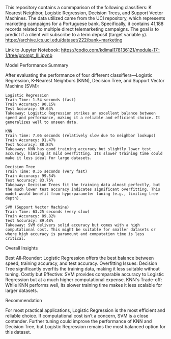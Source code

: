 
This repository contains a commparison of the following classifiers: K Nearest Neighbor, Logistic Regression, Decision Trees, and Support Vector Machines. The data utilized came from the UCI repository, which represents marketing campaigns for a Portuguese bank. Specifically, it contains 41,188 records related to multiple direct telemarketing campaigns. The goal is to predict if a client will subscribe to a term deposit (target variable y).  https://archive.ics.uci.edu/dataset/222/bank+marketing

Link to Jupyter Notebook: https://codio.com/kdimal178136121/module-17-1/tree/prompt_III.ipynb

Model Performance Summary

After evaluating the performance of four different classifiers—Logistic Regression, K-Nearest Neighbors (KNN), Decision Tree, and Support Vector Machine (SVM):

    Logistic Regression
    Train Time: 1.54 seconds (fast)
    Train Accuracy: 90.15%
    Test Accuracy: 89.63%
    Takeaway: Logistic Regression strikes an excellent balance between speed and performance, making it a reliable and efficient choice. It generalizes well to unseen data.
    
    KNN
    Train Time: 7.06 seconds (relatively slow due to neighbor lookups)
    Train Accuracy: 91.47%
    Test Accuracy: 88.83%
    Takeaway: KNN has good training accuracy but slightly lower test accuracy, hinting at mild overfitting. Its slower training time could make it less ideal for large datasets.
    
    Decision Tree
    Train Time: 0.36 seconds (very fast)
    Train Accuracy: 99.54%
    Test Accuracy: 83.75%
    Takeaway: Decision Trees fit the training data almost perfectly, but the much lower test accuracy indicates significant overfitting. This model would benefit from hyperparameter tuning (e.g., limiting tree depth).
    
    SVM (Support Vector Machine)
    Train Time: 63.25 seconds (very slow)
    Train Accuracy: 89.82%
    Test Accuracy: 89.48%
    Takeaway: SVM delivers solid accuracy but comes with a high computational cost. This might be suitable for smaller datasets or where high accuracy is paramount and computation time is less critical.

Overall Insights

Best All-Rounder: Logistic Regression offers the best balance between speed, training accuracy, and test accuracy.
Overfitting Issues: Decision Tree significantly overfits the training data, making it less suitable without tuning.
Costly but Effective: SVM provides comparable accuracy to Logistic Regression but at a much higher computational expense.
KNN's Trade-off: While KNN performs well, its slower training time makes it less scalable for larger datasets.

Recommendation

For most practical applications, Logistic Regression is the most efficient and reliable choice. If computational cost isn’t a concern, SVM is a close contender. Further tuning could improve the performance of KNN and Decision Tree, but Logistic Regression remains the most balanced option for this dataset.
